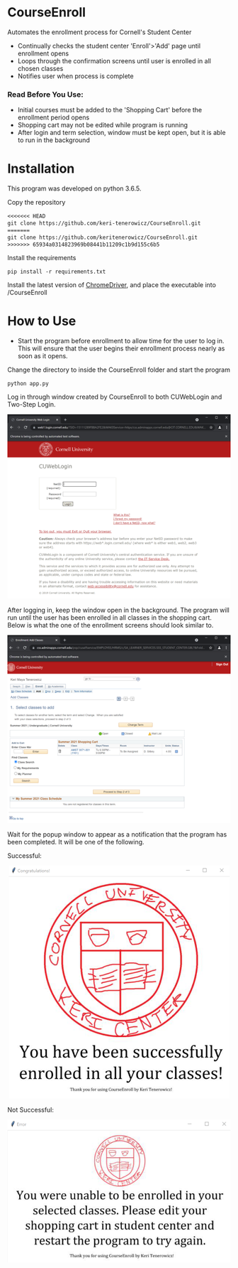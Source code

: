 # CourseEnroll
Automates the enrollment process for Cornell's Student Center
- Continually checks the student center 'Enroll'>'Add' page until enrollment opens
- Loops through the confirmation screens until user is enrolled in all chosen classes
- Notifies user when process is complete

### Read Before You Use:
- Initial courses must be added to the 'Shopping Cart' before the enrollment period opens
- Shopping cart may not be edited while program is running
- After login and term selection, window must be kept open, but it is able to run in the background

# Installation
This program was developed on python 3.6.5.

Copy the repository
```
<<<<<<< HEAD
git clone https://github.com/keri-tenerowicz/CourseEnroll.git
=======
git clone https://github.com/keritenerowicz/CourseEnroll.git
>>>>>>> 65934a0314823969b08441b11209c1b9d155c6b5
```

Install the requirements
```
pip install -r requirements.txt
```

Install the latest version of [ChromeDriver](https://sites.google.com/a/chromium.org/chromedriver/), and place the executable into /CourseEnroll

# How to Use
- Start the program before enrollment to allow time for the user to log in. This will ensure that the user begins their enrollment process nearly as soon as it opens.

Change the directory to inside the CourseEnroll folder and start the program
```
python app.py
```

Log in through window created by CourseEnroll to both CUWebLogin and Two-Step Login.

<p align="center">
  <img src="https://github.com/keritenerowicz/CourseEnroll/blob/master/images/login.png" />
</p>

After logging in, keep the window open in the background. The program will run until the user has been enrolled in all classes in the shopping cart. Below is what the one of the enrollment screens should look similar to.

<p align="center">
  <img src="https://github.com/keritenerowicz/CourseEnroll/blob/master/images/enrollment.png" />
</p>

Wait for the popup window to appear as a notification that the program has been completed. It will be one of the following.

Successful:
<p align="center">
  <img src="https://github.com/keritenerowicz/CourseEnroll/blob/master/images/successful.png" />
</p>

Not Successful:
<p align="center">
  <img src="https://github.com/keritenerowicz/CourseEnroll/blob/master/images/not_successful.png" />
</p>
